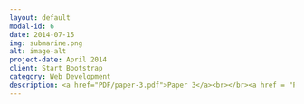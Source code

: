 ```yaml
---
layout: default
modal-id: 6
date: 2014-07-15
img: submarine.png
alt: image-alt
project-date: April 2014
client: Start Bootstrap
category: Web Development
description: <a href="PDF/paper-3.pdf">Paper 3</a><br></br><a href = "PDF/Resume.pdf">Resume</a>
---
```


